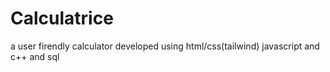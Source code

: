 # Calculatrice
a user firendly calculator developed using html/css(tailwind) javascript and c++ and sql

